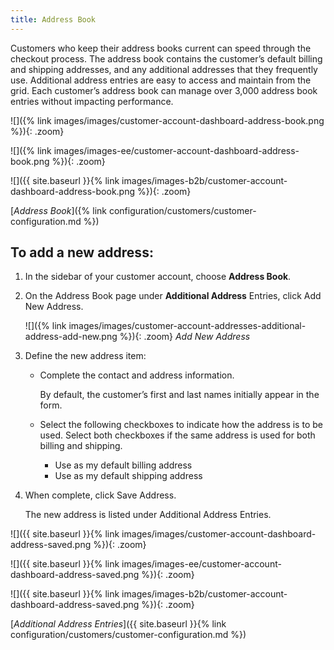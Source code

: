 ```yaml
---
title: Address Book
---
```


Customers who keep their address books current can speed through the checkout process. The address book contains the customer’s default billing and shipping addresses, and any additional addresses that they frequently use. Additional address entries are easy to access and maintain from the grid. Each customer’s address book can manage over 3,000 address book entries without impacting performance.

<!--{% if "Default.CE Only" contains site.edition %}-->
![]({% link images/images/customer-account-dashboard-address-book.png %}){: .zoom}
<!--{% endif %}-->
<!--{% if "Default.EE Only" contains site.edition %}-->
![]({% link images/images-ee/customer-account-dashboard-address-book.png %}){: .zoom}
<!--{% endif %}-->
<!--{% if "Default.B2B Only" contains site.edition %}-->
![]({{ site.baseurl }}{% link images/images-b2b/customer-account-dashboard-address-book.png %}){: .zoom}
<!--{% endif %}-->
[_Address Book_]({% link configuration/customers/customer-configuration.md %})

## To add a new address:

1. In the sidebar of your customer account, choose **Address Book**.

1. On the Address Book page under **Additional Address** Entries, click <span class="btn">Add New Address</span>.
  
    ![]({% link images/images/customer-account-addresses-additional-address-add-new.png %}){: .zoom}
    _Add New Address_

1. Define the new address item:

    - Complete the contact and address information.

      By default, the customer’s first and last names initially appear in the form.

    - Select the following checkboxes to indicate how the address is to be used. Select both checkboxes if the same address is used for both billing and shipping.

      - Use as my default billing address
      - Use as my default shipping address

1. When complete, click <span class="btn">Save Address</span>.

    The new address is listed under Additional Address Entries.

<!--{% if "Default.CE Only" contains site.edition %}-->
![]({{ site.baseurl }}{% link images/images/customer-account-dashboard-address-saved.png %}){: .zoom}
<!--{% endif %}-->
<!--{% if "Default.EE Only" contains site.edition %}-->
![]({{ site.baseurl }}{% link images/images-ee/customer-account-dashboard-address-saved.png %}){: .zoom}
<!--{% endif %}-->
<!--{% if "Default.B2B Only" contains site.edition %}-->
![]({{ site.baseurl }}{% link images/images-b2b/customer-account-dashboard-address-saved.png %}){: .zoom}
<!--{% endif %}-->
[_Additional Address Entries_]({{ site.baseurl }}{% link configuration/customers/customer-configuration.md %})
